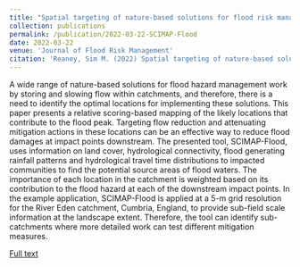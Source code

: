 ```yaml
---
title: "Spatial targeting of nature‐based solutions for flood risk management within river catchments"
collection: publications
permalink: /publication/2022-03-22-SCIMAP-Flood
date: 2022-03-22
venue: 'Journal of Flood Risk Management'
citation: 'Reaney, Sim M. (2022) Spatial targeting of nature‐based solutions for flood risk management within river catchments. _Journal of Flood Risk Management_ e12803 '
---
```


A wide range of nature-based solutions for flood hazard management work by storing and slowing flow within catchments, and therefore, there is a need to identify the optimal locations for implementing these solutions. This paper presents a relative scoring-based mapping of the likely locations that contribute to the flood peak. Targeting flow reduction and attenuating mitigation actions in these locations can be an effective way to reduce flood damages at impact points downstream. The presented tool, SCIMAP-Flood, uses information on land cover, hydrological connectivity, flood generating rainfall patterns and hydrological travel time distributions to impacted communities to find the potential source areas of flood waters. The importance of each location in the catchment is weighted based on its contribution to the flood hazard at each of the downstream impact points. In the example application, SCIMAP-Flood is applied at a 5-m grid resolution for the River Eden catchment, Cumbria, England, to provide sub-field scale information at the landscape extent. Therefore, the tool can identify sub-catchments where more detailed work can test different mitigation measures.

[Full text](https://onlinelibrary.wiley.com/doi/full/10.1111/jfr3.12803)

